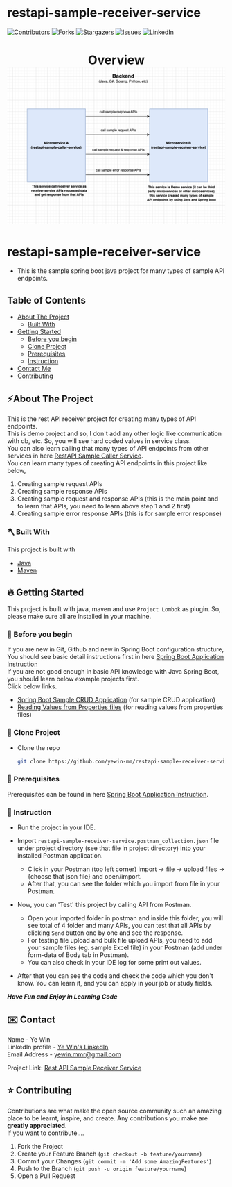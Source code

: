 # restapi-sample-receiver-service
<!-- PROJECT SHIELDS -->

<!--
*** I'm using markdown "reference style" links for readability.
*** Reference links are enclosed in brackets [ ] instead of parentheses ( ).
*** See the bottom of this document for the declaration of the reference variables
*** for contributors-url, forks-url, etc. This is an optional, concise syntax you may use.
*** https://www.markdownguide.org/basic-syntax/#reference-style-links
-->
[![Contributors][contributors-shield]][contributors-url]
[![Forks][forks-shield]][forks-url]
[![Stargazers][stars-shield]][stars-url]
[![Issues][issues-shield]][issues-url]
[![LinkedIn][linkedin-shield]][linkedin-url]

<!-- MARKDOWN LINKS & IMAGES -->
<!-- https://www.markdownguide.org/basic-syntax/#reference-style-links -->
[contributors-shield]: https://img.shields.io/github/contributors/yewin-mm/restapi-sample-receiver-service.svg?style=for-the-badge
[contributors-url]: https://github.com/yewin-mm/restapi-sample-receiver-service/graphs/contributors
[forks-shield]: https://img.shields.io/github/forks/yewin-mm/restapi-sample-receiver-service.svg?style=for-the-badge
[forks-url]: https://github.com/yewin-mm/restapi-sample-receiver-service/network/members
[stars-shield]: https://img.shields.io/github/stars/yewin-mm/restapi-sample-receiver-service.svg?style=for-the-badge
[stars-url]: https://github.com/yewin-mm/restapi-sample-receiver-service/stargazers
[issues-shield]: https://img.shields.io/github/issues/yewin-mm/restapi-sample-receiver-service.svg?style=for-the-badge
[issues-url]: https://github.com/yewin-mm/restapi-sample-receiver-service/issues
[linkedin-shield]: https://img.shields.io/badge/-LinkedIn-black.svg?style=for-the-badge&logo=linkedin&colorB=555
[linkedin-url]: https://www.linkedin.com/in/ye-win-1a33a292/
[product-screenshot]: images/screenshot.png


<h1 align="center">
  Overview
  <img src="https://github.com/yewin-mm/restapi-sample-receiver-service/blob/master/github/template/images/overview/restapi_sample_receiver_service.png" /><br/>
</h1>

# restapi-sample-receiver-service
* This is the sample spring boot java project for many types of sample API endpoints.

<!-- TABLE OF CONTENTS -->
## Table of Contents
- [About The Project](#about-the-project)
    - [Built With](#built-with)
- [Getting Started](#getting-started)
    - [Before you begin](#before-you-begin)
    - [Clone Project](#clone-project)
    - [Prerequisites](#prerequisites)
    - [Instruction](#instruction)
- [Contact Me](#contact)
- [Contributing](#Contributing)


<a name="about-the-project"></a>
## ⚡️About The Project
This is the rest API receiver project for creating many types of API endpoints. <br>
This is demo project and so, I don't add any other logic like communication with db, etc.
So, you will see hard coded values in service class. <br>
You can also learn calling that many types of API endpoints from other services in here [RestAPI Sample Caller Service](https://github.com/yewin-mm/restapi-sample-caller-service/tree/master). <br>
You can learn many types of creating API endpoints in this project like below,
1. Creating sample request APIs
2. Creating sample response APIs
3. Creating sample request and response APIs (this is the main point and to learn that APIs, you need to learn above step 1 and 2 first)
4. Creating sample error response APIs (this is for sample error response)

<a name="built-with"></a>
### 🪓 Built With
This project is built with
* [Java](https://www.oracle.com/au/java/technologies/javase/javase-jdk8-downloads.html)
* [Maven](https://maven.apache.org/download.cgi)


<a name="getting-started"></a>
## 🔥 Getting Started
This project is built with java, maven and use `Project Lombok` as plugin.
So, please make sure all are installed in your machine.


<a name="before-you-begin"></a>
### 🔔 Before you begin
If you are new in Git, Github and new in Spring Boot configuration structure, <br>
You should see basic detail instructions first in here [Spring Boot Application Instruction](https://github.com/yewin-mm/spring-boot-app-instruction)<br>
If you are not good enough in basic API knowledge with Java Spring Boot, you should learn below example projects first. <br>
Click below links.
* [Spring Boot Sample CRUD Application](https://github.com/yewin-mm/spring-boot-sample-crud) (for sample CRUD application)
* [Reading Values from Properties files](https://github.com/yewin-mm/reading-properties-file-values) (for reading values from properties files)



<a name="clone-project"></a>
### 🥡 Clone Project
* Clone the repo
   ```sh
   git clone https://github.com/yewin-mm/restapi-sample-receiver-service.git


<a name="prerequisites"></a>
### 🔑 Prerequisites
Prerequisites can be found in here [Spring Boot Application Instruction](https://github.com/yewin-mm/spring-boot-app-instruction).


<a name="instruction"></a>
### 📝 Instruction
* Run the project in your IDE.

* Import `restapi-sample-receiver-service.postman_collection.json` file under project directory (see that file in project directory) into your installed Postman application.
    * Click in your Postman (top left corner) import -> file -> upload files -> {choose that json file} and open/import.
    * After that, you can see the folder which you import from file in your Postman.
* Now, you can 'Test' this project by calling API from Postman.
    * Open your imported folder in postman and inside this folder, you will see total of 4 folder and many APIs, you can test that all APIs by clicking `Send` button one by one and see the response.
    * For testing file upload and bulk file upload APIs, you need to add your sample files (eg. sample Excel file) in your Postman (add under form-data of Body tab in Postman).
    * You can also check in your IDE log for some print out values.

* After that you can see the code and check the code which you don't know. You can learn it, and you can apply in your job or study fields.

***Have Fun and Enjoy in Learning Code***


<a name="contact"></a>
## ✉️ Contact
Name - Ye Win <br> LinkedIn profile -  [Ye Win's LinkedIn](https://www.linkedin.com/in/ye-win-1a33a292/)  <br> Email Address - yewin.mmr@gmail.com

Project Link: [Rest API Sample Receiver Service](https://github.com/yewin-mm/restapi-sample-receiver-service)


<a name="contributing"></a>
## ⭐ Contributing
Contributions are what make the open source community such an amazing place to be learnt, inspire, and create. Any contributions you make are **greatly appreciated**.
<br>If you want to contribute....
1. Fork the Project
2. Create your Feature Branch (`git checkout -b feature/yourname`)
3. Commit your Changes (`git commit -m 'Add some AmazingFeatures'`)
4. Push to the Branch (`git push -u origin feature/yourname`)
5. Open a Pull Request
